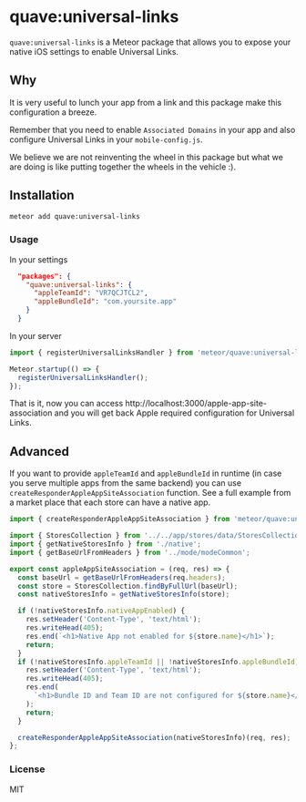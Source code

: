 # quave:universal-links

`quave:universal-links` is a Meteor package that allows you to expose your native iOS settings to enable Universal Links.

## Why

It is very useful to lunch your app from a link and this package make this configuration a breeze.

Remember that you need to enable `Associated Domains` in your app and also configure Universal Links in your `mobile-config.js`.

We believe we are not reinventing the wheel in this package but what we are doing is like putting together the wheels in the vehicle :).

## Installation

```sh
meteor add quave:universal-links
```

### Usage

In your settings

```json
  "packages": {
    "quave:universal-links": {
      "appleTeamId": "VR7QCJTCL2",
      "appleBundleId": "com.yoursite.app"
    }
  }
```

In your server

```javascript
import { registerUniversalLinksHandler } from 'meteor/quave:universal-links';

Meteor.startup(() => {
  registerUniversalLinksHandler();
});
```

That is it, now you can access http://localhost:3000/apple-app-site-association and you will get back Apple required configuration for Universal Links.

## Advanced

If you want to provide `appleTeamId` and `appleBundleId` in runtime (in case you serve multiple apps from the same backend) you can use
`createResponderAppleAppSiteAssociation` function. See a full example from a market place that each store can have a native app.

```javascript
import { createResponderAppleAppSiteAssociation } from 'meteor/quave:universal-links';

import { StoresCollection } from '../../app/stores/data/StoresCollection';
import { getNativeStoresInfo } from './native';
import { getBaseUrlFromHeaders } from '../mode/modeCommon';

export const appleAppSiteAssociation = (req, res) => {
  const baseUrl = getBaseUrlFromHeaders(req.headers);
  const store = StoresCollection.findByFullUrl(baseUrl);
  const nativeStoresInfo = getNativeStoresInfo(store);

  if (!nativeStoresInfo.nativeAppEnabled) {
    res.setHeader('Content-Type', 'text/html');
    res.writeHead(405);
    res.end(`<h1>Native App not enabled for ${store.name}</h1>`);
    return;
  }
  if (!nativeStoresInfo.appleTeamId || !nativeStoresInfo.appleBundleId) {
    res.setHeader('Content-Type', 'text/html');
    res.writeHead(405);
    res.end(
      `<h1>Bundle ID and Team ID are not configured for ${store.name}</h1>`
    );
    return;
  }

  createResponderAppleAppSiteAssociation(nativeStoresInfo)(req, res);
};
```

### License

MIT
